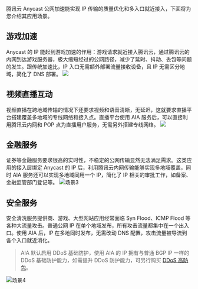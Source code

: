 腾讯云 Anycast 公网加速能实现 IP 传输的质量优化和多入口就近接入，下面将为您介绍其应用场景。
## 游戏加速
Anycast 的 IP 能起到游戏加速的作用：游戏请求就近接入腾讯云，通过腾讯云的内网到达游戏服务器，极大缩短经过的公网路径，减少了延时、抖动、丢包等问题的发生。跟传统加速比，IP 入口无需额外部署流量接收设备，且 IP 无需区分地域，简化了 DNS 部署。
![](https://main.qcloudimg.com/raw/c0b17ba5980876b432911cb990d343f8.png)

## 视频直播互动
视频直播在跨地域传输的情况下还要求视频和语音清晰，无延迟，这就要求直播平台搭建覆盖多地域的专线网络和接入点。直播平台使用 AIA 服务后，可以直接利用腾讯云内网和 POP 点为直播用户服务，无需另外搭建专线网络。
![](https://main.qcloudimg.com/raw/df7031cff47ca4b12226b55f43776e50.png)

## 金融服务
证券等金融服务要求很高的实时性，不稳定的公网传输显然无法满足需求。这类应用的接入层绑定 Anycast 的 IP 后，利用腾讯云内网传输能够实现多地域覆盖，同时 AIA 服务还可以实现多地域同用一个 IP，简化了 IP 相关的审批工作，如备案、金融监管部门登记等。
![场景3](https://mc.qcloudimg.com/static/img/fbc711c2b3c9b219c42f3b3f08cecb16/image.png)

## 安全服务
安全清洗服务提供商、游戏、大型网站应用经常面临 Syn Flood、ICMP Flood 等各种大流量攻击。普通公网 IP 在单个地域发布，所有攻击流量都集中在一个出入口。使用 AIA 后，IP 在多地同时发布，无需改动 DNS 配置，攻击流量被导流到各个入口就近消化。
>AIA 默认启用 DDoS 基础防护，使用 AIA 的 IP 拥有与普通 BGP IP 一样的 DDoS 基础防护能力，如需提升 DDoS 防护能力，可另行购买 [DDoS 高防包](https://intl.cloud.tencent.com/document/product/1029)。
>
![场景4](https://mc.qcloudimg.com/static/img/456fe104ee331e7c1b7e3156671256b3/image.png)
